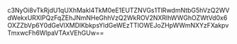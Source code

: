 c3NyOi8vTkRjdU1qUXhMakl4TkM0eE1EUTZNVGs1TlRwdmNtbG5hVzQ2WVdWekxURXlPQzFqZEhJNmNHeGhhVzQ2WkROV2NXRlhWWGhOZWtVd0x6OXZZbVp6Y0dGeVlXMDlKbkpsYldGeWEzTTlOWEJoZHpWWmNXYzFXakpvTmxwcFh6WlpaVTAxVEhGUw==
